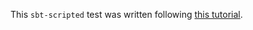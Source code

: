 This `sbt-scripted` test was written following [this tutorial](http://eed3si9n.com/testing-sbt-plugins).
